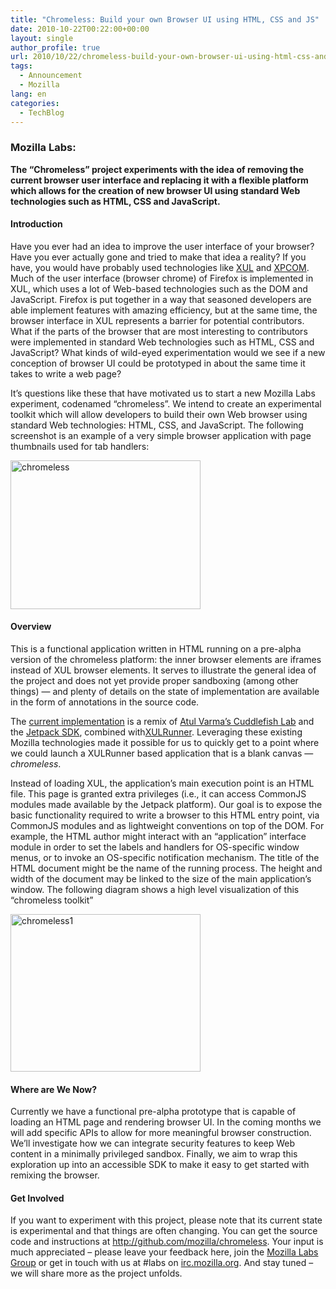```yaml
---
title: "Chromeless: Build your own Browser UI using HTML, CSS and JS"
date: 2010-10-22T00:22:00+00:00
layout: single
author_profile: true
url: 2010/10/22/chromeless-build-your-own-browser-ui-using-html-css-and-js/
tags:
  - Announcement
  - Mozilla
lang: en
categories: 
  - TechBlog
---
```

### Mozilla Labs:

**The “Chromeless” project experiments with the idea of removing the current browser user interface and replacing it with a flexible platform which allows for the creation of new browser UI using standard Web technologies such as HTML, CSS and JavaScript.**

#### Introduction

Have you ever had an idea to improve the user interface of your browser? Have you ever actually gone and tried to make that idea a reality? If you have, you would have probably used technologies like [XUL](https://developer.mozilla.org/En/XUL) and [XPCOM](https://developer.mozilla.org/en/XPCOM). Much of the user interface (browser chrome) of Firefox is implemented in XUL, which uses a lot of Web-based technologies such as the DOM and JavaScript. Firefox is put together in a way that seasoned developers are able implement features with amazing efficiency, but at the same time, the browser interface in XUL represents a barrier for potential contributors. What if the parts of the browser that are most interesting to contributors were implemented in standard Web technologies such as HTML, CSS and JavaScript? What kinds of wild-eyed experimentation would we see if a new conception of browser UI could be prototyped in about the same time it takes to write a web page?

It’s questions like these that have motivated us to start a new Mozilla Labs experiment, codenamed “chromeless”. We intend to create an experimental toolkit which will allow developers to build their own Web browser using standard Web technologies: HTML, CSS, and JavaScript. The following screenshot is an example of a very simple browser application with page thumbnails used for tab handlers:

[<img title="chromeless" border="0" alt="chromeless" src="http://lh3.ggpht.com/_vaUVXcmC3OI/TMDSHS91wSI/AAAAAAAAC2Q/VTGiJXHw3OI/chromeless_thumb%5B1%5D.jpg?imgmax=800" width="304" height="238" />](http://lh5.ggpht.com/_vaUVXcmC3OI/TMDSEMZwiDI/AAAAAAAAC2M/0oaHSoS1x_4/s1600-h/chromeless%5B3%5D.jpg)

#### Overview

This is a functional application written in HTML running on a pre-alpha version of the chromeless platform: the inner browser elements are iframes instead of XUL browser elements. It serves to illustrate the general idea of the project and does not yet provide proper sandboxing (among other things) — and plenty of details on the state of implementation are available in the form of annotations in the source code.

The [current implementation](http://github.com/mozilla/chromeless) is a remix of [Atul Varma’s Cuddlefish Lab](http://hg.mozilla.org/users/avarma_mozilla.com/atul-packages/file/793c25db8523/packages/cuddlefish-lab) and the [Jetpack SDK](http://hg.mozilla.org/labs/jetpack-sdk/), combined with[XULRunner](https://developer.mozilla.org/en/xulrunner). Leveraging these existing Mozilla technologies made it possible for us to quickly get to a point where we could launch a XULRunner based application that is a blank canvas — _chromeless_.

Instead of loading XUL, the application’s main execution point is an HTML file. This page is granted extra privileges (i.e., it can access CommonJS modules made available by the Jetpack platform). Our goal is to expose the basic functionality required to write a browser to this HTML entry point, via CommonJS modules and as lightweight conventions on top of the DOM. For example, the HTML author might interact with an “application” interface module in order to set the labels and handlers for OS-specific window menus, or to invoke an OS-specific notification mechanism. The title of the HTML document might be the name of the running process. The height and width of the document may be linked to the size of the main application’s window. The following diagram shows a high level visualization of this “chromeless toolkit”

[<img title="chromeless1" border="0" alt="chromeless1" src="http://lh5.ggpht.com/_vaUVXcmC3OI/TMDSTe3f67I/AAAAAAAAC2Y/ZYhv6JFS4nY/chromeless1_thumb%5B1%5D.jpg?imgmax=800" width="304" height="252" />](http://lh6.ggpht.com/_vaUVXcmC3OI/TMDSLPzBNXI/AAAAAAAAC2U/E4_97pKdFZs/s1600-h/chromeless1%5B3%5D.jpg)

#### Where are We Now?

Currently we have a functional pre-alpha prototype that is capable of loading an HTML page and rendering browser UI. In the coming months we will add specific APIs to allow for more meaningful browser construction. We’ll investigate how we can integrate security features to keep Web content in a minimally privileged sandbox. Finally, we aim to wrap this exploration up into an accessible SDK to make it easy to get started with remixing the browser.

#### Get Involved

If you want to experiment with this project, please note that its current state is experimental and that things are often changing. You can get the source code and instructions at <http://github.com/mozilla/chromeless>. Your input is much appreciated – please leave your feedback here, join the [Mozilla Labs Group](http://groups.google.com/group/mozilla-labs) or get in touch with us at #labs on [irc.mozilla.org](http://irc.mozilla.org/). And stay tuned – we will share more as the project unfolds.